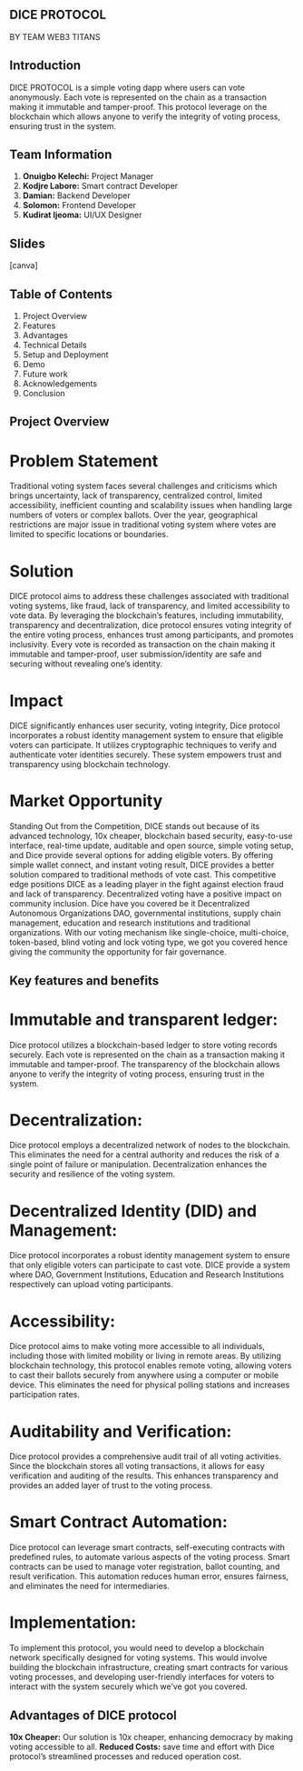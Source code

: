 ## DICE PROTOCOL
BY TEAM WEB3 TITANS
## Introduction
  DICE PROTOCOL is a simple voting dapp where users can vote anonymously. Each vote is represented on the chain as a transaction making it immutable and tamper-proof. This protocol leverage on the blockchain which allows anyone to verify the integrity of voting process, ensuring trust in the system.
  ## Team Information
  1. **Onuigbo Kelechi:** Project Manager
  2. **Kodjre Labore:** Smart contract Developer
  3. **Damian:** Backend Developer
  4. **Solomon:** Frontend Developer
  5. **Kudirat Ijeoma:** UI/UX Designer
## Slides
[canva]
## Table of Contents
1. Project Overview
2. Features
3. Advantages 
4. Technical Details
5. Setup and Deployment
6. Demo
7. Future work
8. Acknowledgements
9. Conclusion
## Project Overview
# Problem Statement
Traditional voting system faces several challenges and criticisms which brings uncertainty, lack of transparency, centralized control, limited accessibility, inefficient counting and scalability issues when handling large numbers of voters or complex ballots. Over the year, geographical restrictions are major issue in traditional voting system where votes are limited to specific locations or boundaries.
# Solution
DICE protocol aims to address these challenges associated with traditional voting systems, like fraud, lack of transparency, and limited accessibility to vote data. By leveraging the blockchain’s features, including immutability, transparency and decentralization, dice protocol ensures voting integrity of the entire voting process, enhances trust among participants, and promotes inclusivity. 
Every vote is recorded as transaction on the chain making it immutable and tamper-proof, user submission/identity are safe and securing without revealing one’s identity.
# Impact
DICE significantly enhances user security, voting integrity, Dice protocol incorporates a robust identity management system to ensure that eligible voters can participate. It utilizes cryptographic techniques to verify and authenticate voter identities securely. These system empowers trust and transparency using blockchain technology.
# Market Opportunity
Standing Out from the Competition, DICE stands out because of its advanced technology, 10x cheaper, blockchain based security, easy-to-use interface, real-time update, auditable and open source, simple voting setup, and Dice provide several options for adding eligible voters. By offering simple wallet connect, and instant voting result, DICE provides a better solution compared to traditional methods of vote cast. This competitive edge positions DICE as a leading player in the fight against election fraud and lack of transparency.
Decentralized voting have a positive impact on community inclusion. Dice have you covered be it Decentralized Autonomous Organizations DAO, governmental institutions, supply chain management, education and research institutions and traditional organizations. With our voting mechanism like single-choice, multi-choice, token-based, blind voting and lock voting type, we got you covered hence giving the community the opportunity for fair governance.
## Key features and benefits
# Immutable and transparent ledger:
Dice protocol utilizes a blockchain-based ledger to store voting records securely. Each vote is represented on the chain as a transaction making it immutable and tamper-proof. The transparency of the blockchain allows anyone to verify the integrity of voting process, ensuring trust in the system.
# Decentralization:
Dice protocol employs a decentralized network of nodes to the blockchain. This eliminates the need for a central authority and reduces the risk of a single point of failure or manipulation. Decentralization enhances the security and resilience of the voting system.
# Decentralized Identity (DID) and Management:
Dice protocol incorporates a robust identity management system to ensure that only eligible voters can participate to cast vote. DICE provide a system where DAO, Government Institutions, Education and Research Institutions respectively can upload voting participants.
# Accessibility:
Dice protocol aims to make voting more accessible to all individuals, including those with limited mobility or living in remote areas. By utilizing blockchain technology, this protocol enables remote voting, allowing voters to cast their ballots securely from anywhere using a computer or mobile device. This eliminates the need for physical polling stations and increases participation rates.
# Auditability and Verification:
Dice protocol provides a comprehensive audit trail of all voting activities. Since the blockchain stores all voting transactions, it allows for easy verification and auditing of the results. This enhances transparency and provides an added layer of trust to the voting process.
# Smart Contract Automation:
Dice protocol can leverage smart contracts, self-executing contracts with predefined rules, to automate various aspects of the voting process. Smart contracts can be used to manage voter registration, ballot counting, and result verification. This automation reduces human error, ensures fairness, and eliminates the need for intermediaries.
# Implementation:
To implement this protocol, you would need to develop a blockchain network specifically designed for voting systems. This would involve building the blockchain infrastructure, creating smart contracts for various voting processes, and developing user-friendly interfaces for voters to interact with the system securely which we’ve got you covered.
## Advantages of DICE protocol
**10x Cheaper:** Our solution is 10x cheaper, enhancing democracy by making voting accessible to all.
**Reduced Costs:** save time and effort with Dice protocol’s streamlined processes and reduced operation cost. 

